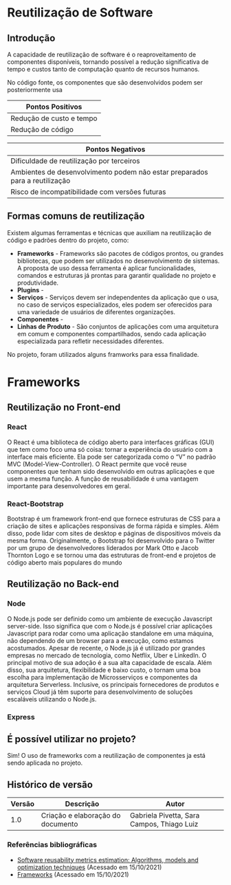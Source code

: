 # Reutilização de Software

## Introdução

A capacidade de reutilização de software é o reaproveitamento de componentes disponíveis, tornando possível a redução significativa de tempo e custos tanto de computação quanto de recursos humanos. 

No código fonte, os componentes que são desenvolvidos podem ser posteriormente usa

| Pontos Positivos |
| ---------------- |
| Redução de custo e tempo |
| Redução de código |

| Pontos Negativos |
| ---------------- |
| Dificuldade de reutilização por terceiros |
| Ambientes de desenvolvimento podem não estar preparados para a reutilização | 
| Risco de incompatibilidade com versões futuras | 

## Formas comuns de reutilização

Existem algumas ferramentas e técnicas que auxiliam na reutilização de código e padrões dentro do projeto, como:

- **Frameworks** - Frameworks são pacotes de códigos prontos, ou grandes bibliotecas, que podem ser utilizados no desenvolvimento de sistemas. A proposta de uso dessa ferramenta é aplicar funcionalidades, comandos e estruturas já prontas para garantir qualidade no projeto e produtividade.
- **Plugins** - 
- **Serviços** - Serviços devem ser independentes da aplicação que o usa, no caso de serviços especializados, eles podem ser oferecidos para uma variedade de usuários de diferentes organizações.
- **Componentes** - 
- **Linhas de Produto** - São conjuntos de aplicações com uma arquitetura em comum e componentes compartilhados, sendo cada aplicação especializada para refletir necessidades diferentes.

No projeto, foram utilizados alguns framworks para essa finalidade.

# Frameworks

## Reutilização no Front-end

### **React**

O React é uma biblioteca de código aberto para interfaces gráficas (GUI) que tem como foco uma só coisa: tornar a experiência do usuário com a interface mais eficiente. Ela pode ser categorizada como o “V” no padrão MVC (Model-View-Controller).
O React permite que você reuse componentes que tenham sido desenvolvido em outras aplicações e que usem a mesma função. A função de reusabilidade é uma vantagem importante para desenvolvedores em geral.

### **React-Bootstrap**
Bootstrap é um framework front-end que fornece estruturas de CSS para a criação de sites e aplicações responsivas de forma rápida e simples. Além disso, pode lidar com sites de desktop e páginas de dispositivos móveis da mesma forma.
Originalmente, o Bootstrap foi desenvolvido para o Twitter por um grupo de desenvolvedores liderados por Mark Otto e Jacob Thornton Logo e se tornou uma das estruturas de front-end e projetos de código aberto mais populares do mundo


## Reutilização no Back-end

### **Node**
O Node.js pode ser definido como um ambiente de execução Javascript server-side.
Isso significa que com o Node.js é possível criar aplicações Javascript para rodar como uma aplicação standalone em uma máquina, não dependendo de um browser para a execução, como estamos acostumados.
Apesar de recente, o Node.js já é utilizado por grandes empresas no mercado de tecnologia, como Netflix, Uber e LinkedIn.
O principal motivo de sua adoção é a sua alta capacidade de escala. Além disso, sua arquitetura, flexibilidade e baixo custo, o tornam uma boa escolha para implementação de Microsserviços e componentes da arquitetura Serverless. Inclusive, os principais fornecedores de produtos e serviços Cloud já têm suporte para desenvolvimento de soluções escaláveis utilizando o Node.js.

### **Express**


## É possível utilizar no projeto?
Sim! O uso de frameworks com a reutilização de componentes ja está sendo aplicada no projeto.

## Histórico de versão

| Versão | Descrição    | Autor   |
| ------ | ------------ | ------- |
| 1.0    | Criação e elaboração do documento | Gabriela Pivetta, Sara Campos, Thiago Luiz |

### Referências bibliográficas

- [Software reusability metrics estimation: Algorithms, models and optimization techniques](https://www.sciencedirect.com/science/article/abs/pii/S0045790617323327) (Acessado em 15/10/2021)
- [Frameworks](https://rockcontent.com/br/blog/framework/) (Acessado em 15/10/2021)
